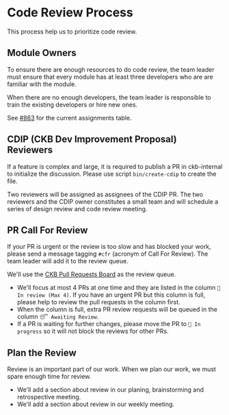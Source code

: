 # Code Review Process

This process help us to prioritize code review.

## Module Owners

To ensure there are enough resources to do code review, the team leader must ensure that every module has at least three developers who are are familiar with the module.

When there are no enough developers, the team leader is responsible to train the existing developers or hire new ones.

See [#863](https://github.com/nervosnetwork/ckb-internal/issues/863) for the current assignments table.

## CDIP (CKB Dev Improvement Proposal) Reviewers

If a feature is complex and large, it is required to publish a PR in ckb-internal to initialize the discussion. Please use script `bin/create-cdip` to create the file.

Two reviewers will be assigned as assignees of the CDIP PR. The two reviewers and the CDIP owner constitutes a small team and will schedule a series of design review and code review meeting.

## PR Call For Review

If your PR is urgent or the review is too slow and has blocked your work, please send a message tagging `#cfr` (acronym of Call For Review). The team leader will add it to the review queue.

We'll use the [CKB Pull Requests Board](https://github.com/orgs/nervosnetwork/projects/18) as the review queue.

* We'll focus at most 4 PRs at one time and they are listed in the column `👀 In review (Max 4)`. If you have an urgent PR but this column is full, please help to review the pull requests in the column first.
* When the column is full, extra PR review requests will be queued in the column `😴 Awaiting Review`.
* If a PR is waiting for further changes, please move the PR to `🚧 In progress` so it will not block the reviews for other PRs.

## Plan the Review

Review is an important part of our work. When we plan our work, we must spare enough time for review.

* We'll add a section about review in our planing, brainstorming and retrospective meeting.
* We'll add a section about review in our weekly meeting.
